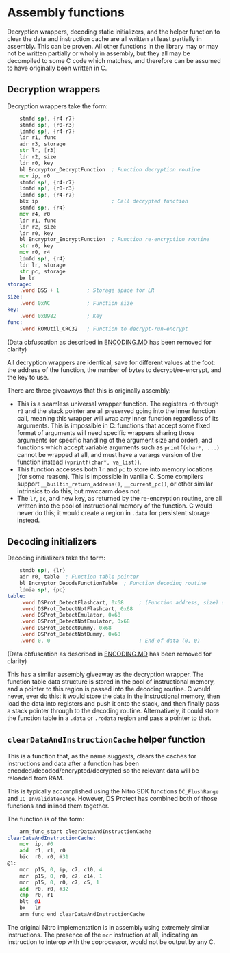 # Assembly functions

Decryption wrappers, decoding static initializers, and the helper function to clear the data and instruction cache are all written at least partially in assembly. This can be proven. All other functions in the library may or may not be written partially or wholly in assembly, but they all may be decompiled to some C code which matches, and therefore can be assumed to have originally been written in C.

## Decryption wrappers

Decryption wrappers take the form:

```asm
	stmfd sp!, {r4-r7}
	stmfd sp!, {r0-r3}
	ldmfd sp!, {r4-r7}
	ldr r1, func
	adr r3, storage
	str lr, [r3]
	ldr r2, size
	ldr r0, key
	bl Encryptor_DecryptFunction  ; Function decryption routine
	mov ip, r0
	stmfd sp!, {r4-r7}
	ldmfd sp!, {r0-r3}
	ldmfd sp!, {r4-r7}
	blx ip                        ; Call decrypted function
	stmfd sp!, {r4}
	mov r4, r0
	ldr r1, func
	ldr r2, size
	ldr r0, key
	bl Encryptor_EncryptFunction  ; Function re-encryption routine
	str r0, key
	mov r0, r4
	ldmfd sp!, {r4}
	ldr lr, storage
	str pc, storage
	bx lr
storage:
	.word BSS + 1         ; Storage space for LR
size:
	.word 0xAC            ; Function size
key:
	.word 0x0982          ; Key
func:
	.word ROMUtil_CRC32   ; Function to decrypt-run-encrypt
```

(Data obfuscation as described in [ENCODING.MD](./ENCODING.MD) has been removed for clarity)

All decryption wrappers are identical, save for different values at the foot: the address of the function, the number of bytes to decrypt/re-encrypt, and the key to use.

There are three giveaways that this is originally assembly:
- This is a seamless universal wrapper function. The registers `r0` through `r3` and the stack pointer are all preserved going into the inner function call, meaning this wrapper will wrap any inner function regardless of its arguments. This is impossible in C: functions that accept some fixed format of arguments will need specific wrappers sharing those arguments (or specific handling of the argument size and order), and functions which accept variable arguments such as `printf(char*, ...)` cannot be wrapped at all, and must have a varargs version of the function instead (`vprintf(char*, va_list)`).
- This function accesses both `lr` and `pc` to store into memory locations (for some reason). This is impossible in vanilla C. Some compilers support `__builtin_return_address()`, `__current_pc()`, or other similar intrinsics to do this, but mwccarm does not.
- The `lr`, `pc`, and new key, as returned by the re-encryption routine, are all written into the pool of instructional memory of the function. C would never do this; it would create a region in `.data` for persistent storage instead.

## Decoding initializers

Decoding initializers take the form:

```asm
	stmdb sp!, {lr}
	adr r0, table  ; Function table pointer
	bl Encryptor_DecodeFunctionTable  ; Function decoding routine
	ldmia sp!, {pc}
table:
	.word DSProt_DetectFlashcart, 0x68     ; (Function address, size) data pairs
	.word DSProt_DetectNotFlashcart, 0x68
	.word DSProt_DetectEmulator, 0x68
	.word DSProt_DetectNotEmulator, 0x68
	.word DSProt_DetectDummy, 0x68
	.word DSProt_DetectNotDummy, 0x68
	.word 0, 0                             ; End-of-data (0, 0)
```

(Data obfuscation as described in [ENCODING.MD](./ENCODING.MD) has been removed for clarity)

This has a similar assembly giveaway as the decryption wrapper. The function table data structure is stored in the pool of instructional memory, and a pointer to this region is passed into the decoding routine. C would never, ever do this: it would store the data in the instructional memory, then load the data into registers and push it onto the stack, and then finally pass a stack pointer through to the decoding routine. Alternatively, it could store the function table in a `.data` or `.rodata` region and pass a pointer to that.


## `clearDataAndInstructionCache` helper function

This is a function that, as the name suggests, clears the caches for instructions and data after a function has been encoded/decoded/encrypted/decrypted so the relevant data will be reloaded from RAM.

This is typically accomplished using the Nitro SDK functions `DC_FlushRange` and `IC_InvalidateRange`. However, DS Protect has combined both of those functions and inlined them together.

The function is of the form:

```asm
	arm_func_start clearDataAndInstructionCache
clearDataAndInstructionCache:
	mov  ip, #0
	add  r1, r1, r0
	bic  r0, r0, #31
@1:
	mcr  p15, 0, ip, c7, c10, 4
	mcr  p15, 0, r0, c7, c14, 1
	mcr  p15, 0, r0, c7, c5, 1
	add  r0, r0, #32
	cmp  r0, r1
	blt  @1
	bx   lr
	arm_func_end clearDataAndInstructionCache
```

The original Nitro implementation is in assembly using extremely similar instructions. The presence of the `mcr` instruction at all, indicating an instruction to interop with the coprocessor, would not be output by any C.
